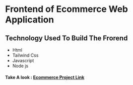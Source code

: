 # Frontend of Ecommerce Web Application

## Technology Used To Build The Frorend

- Html
- Tailwind Css
- Javascript
- Node js
#### Take A look : [Ecommerce Project Link](https://ecommerce-shop-project.netlify.app/)


